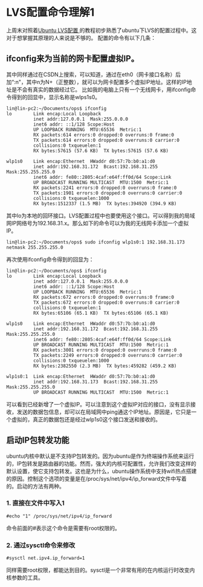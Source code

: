 # LVS配置命令理解1

上周末对照着[Ubuntu LVS配置 ](http://blog.csdn.net/lihancheng/article/details/47152499)的教程初步熟悉了ubuntu下LVS的配置过程中。这对于想掌握其原理的人来说是不够的。
配置的命令有以下几条：
## ifconfig来为当前的网卡配置虚拟IP。
其中同样通过在CSDN上搜索，可以知道，通过在eth0（网卡接口名称）后加“:n"，其中n为N+（正整数），就可以为网卡配置多个虚拟IP地址。这样的IP地址是不会有真实的数据经过它。
比如我的电脑上只有一个无线网卡，用ifconfig命令得到的回显中，显示名称是wlps1s0。
```
lin@lin-pc2:~/Documents/ops$ ifconfig
lo        Link encap:Local Loopback  
          inet addr:127.0.0.1  Mask:255.0.0.0
          inet6 addr: ::1/128 Scope:Host
          UP LOOPBACK RUNNING  MTU:65536  Metric:1
          RX packets:614 errors:0 dropped:0 overruns:0 frame:0
          TX packets:614 errors:0 dropped:0 overruns:0 carrier:0
          collisions:0 txqueuelen:1 
          RX bytes:57615 (57.6 KB)  TX bytes:57615 (57.6 KB)

wlp1s0    Link encap:Ethernet  HWaddr d0:57:7b:b0:a1:d0  
          inet addr:192.168.31.172  Bcast:192.168.31.255  Mask:255.255.255.0
          inet6 addr: fe80::2805:4caf:e64f:ff0d/64 Scope:Link
          UP BROADCAST RUNNING MULTICAST  MTU:1500  Metric:1
          RX packets:2241 errors:0 dropped:0 overruns:0 frame:0
          TX packets:1901 errors:0 dropped:0 overruns:0 carrier:0
          collisions:0 txqueuelen:1000 
          RX bytes:1512337 (1.5 MB)  TX bytes:394920 (394.9 KB)
```
其中lo为本地的回环接口。LVS配置过程中也要使用这个接口。可以得到我的局域网IP网络号为192.168.31.x。那么如下的命令可以为我的无线网卡添加一个虚拟IP。
```
lin@lin-pc2:~/Documents/ops$ sudo ifconfig wlp1s0:1 192.168.31.173 netmask 255.255.255.0
```
再次使用ifconfig命令得到的回显为：
```
lin@lin-pc2:~/Documents/ops$ ifconfig
lo        Link encap:Local Loopback  
          inet addr:127.0.0.1  Mask:255.0.0.0
          inet6 addr: ::1/128 Scope:Host
          UP LOOPBACK RUNNING  MTU:65536  Metric:1
          RX packets:672 errors:0 dropped:0 overruns:0 frame:0
          TX packets:672 errors:0 dropped:0 overruns:0 carrier:0
          collisions:0 txqueuelen:1 
          RX bytes:65106 (65.1 KB)  TX bytes:65106 (65.1 KB)

wlp1s0    Link encap:Ethernet  HWaddr d0:57:7b:b0:a1:d0  
          inet addr:192.168.31.172  Bcast:192.168.31.255  Mask:255.255.255.0
          inet6 addr: fe80::2805:4caf:e64f:ff0d/64 Scope:Link
          UP BROADCAST RUNNING MULTICAST  MTU:1500  Metric:1
          RX packets:3001 errors:0 dropped:0 overruns:0 frame:0
          TX packets:2249 errors:0 dropped:0 overruns:0 carrier:0
          collisions:0 txqueuelen:1000 
          RX bytes:2382550 (2.3 MB)  TX bytes:459282 (459.2 KB)

wlp1s0:1  Link encap:Ethernet  HWaddr d0:57:7b:b0:a1:d0  
          inet addr:192.168.31.173  Bcast:192.168.31.255  Mask:255.255.255.0
          UP BROADCAST RUNNING MULTICAST  MTU:1500  Metric:1

```
可以看到已经新增了一个虚拟IP。可以注意到这个虚拟IP对应的接口，没有显示接收，发送的数据包信息，却可以在局域网中ping通这个IP地址。原因是，它只是一个虚拟的，真正的数据包还是经过wlp1s0这个接口发送和接收的。
## 启动IP包转发功能
ubuntu内核中默认是不支持IP包转发的。因为ubuntu是作为终端操作系统来运行的，IP包转发是路由器的功能。然而，强大的内核可配置性，允许我们改变这样的默认设置，使它支持包转发。这也是为什么，ubuntu操作系统中支持wifi热点搭建的原因。控制这个选项的变量是在/proc/sys/net/ipv4/ip_forward文件中写着的。启动的方法有两种。
### 1. 直接在文件中写入1
```
#echo "1" /proc/sys/net/ipv4/ip_forward
```
命令前面的#表示这个命令是需要有root权限的。
### 2. 通过sysctl命令来修改
```
#sysctl net.ipv4.ip_forward=1
```
同样需要root权限，都能达到目的。sysctl是一个非常有用的在内核运行时改变内核参数的工具。
